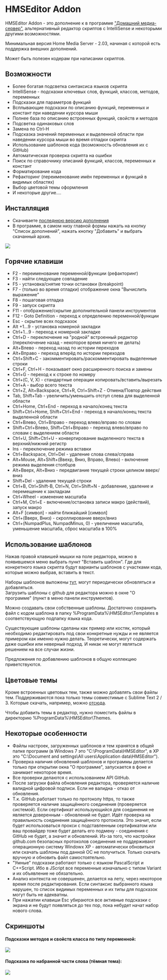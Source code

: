 # HMSEditor Addon

HMSEditor Addon - это дополнение к в программе ["Домашний медиа-сервер"](https://www.homemediaserver.ru/), альтернативный редактор скриптов с IntelliSense и некоторыми другими возможностями.

Минимальная версия Home Media Server - 2.03, начиная с которой есть поддержка внешних дополнений.

Может быть полезен кодерам при написании скриптов.  

## Возможности

* Более богатая подсветка синтаксиса языков скрипта
* IntelliSense - подсказки ключевых слов, функций, классов, методов, переменных
* Подсказки для параметров функций
* Всплывающие подсказки по описанию функций, переменных и констант при наведении курсора мыши
* Полнее база по описанию встроенных функций, свойств и методов
* Подсветка одинаковых слов
* Замена по Ctrl-H
* Подсказка значений переменных и выделенной области при наведении курсора мыши во время отладки скрипта
* Использование шаблонов кода (возможность обновления их с GitHub)
* Автоматическая проверка скрипта на ошибки
* Поиск по справочнику описаний функций, классов, переменных и констант
* Форматирование кода
* Рефакторинг (переименование имён переменных и функций в видимых областях)
* Выбор цветовой темы оформления
* И некоторые другие....

## Инсталляция
* Скачиваете [последнюю версию дополнения](https://github.com/WendyH/HMSEditor_addon/releases/latest)
* В программе, в самом низу главной формы нажать на кнопку "Список дополнений", нажать кнопку "Добавить" и выбрать скачанный архив.

![](http://s9.postimg.org/3v3a9tp0f/hmseditor_addon_smple2.png)

## Горячие клавиши
* F2 - переименование переменной/функции (рефакторинг)
* F3 - найти следующее совпадение
* F5 - установка/снятие точки остановки (breakpoint)
* F7 - (только во время отладки) отображение окна "Вычислить выражение"
* F8 - пошаговая отладка
* F9 - запуск скрипта
* F11 - отображение/скрытие дополнительной панели инструментов
* F12 - Goto Definition - переход к определению переменной/функции
* Esc - скрытие всех подсказок
* Alt +1...9 - установка номерной закладки
* Ctrl+1...9 - переход к номерной закладке
* Ctrl+D - переключение на "родной" встроенный редактор (переключение назад - некоторое время ничего не делать)
* Alt+Влево - переход назад по истории переходов
* Alt+Вправо - переход вперёд по истории переходов
* Ctrl+Shift+C - закомментировать/раскомментировать выделенные строки
* Ctrl+F, Ctrl+H - показывает окно расширенного поиска и замены
* Ctrl+G - переход к к строке по номеру
* Ctrl+(C, V, X) - стандартные операции копировать/вставить/вырезать
* Ctrl+A - выбор всего текста
* Ctrl+Z, Alt+Backspace, Ctrl+R, Ctrl+Shift+Z - Отмена/Повтор действия
* Tab, Shift+Tab - увеличить/уменьшить отступ слева для выделенной области
* Ctrl+Home, Ctrl+End - переход в начало/конец текста
* Shift+Ctrl+Home, Shift+Ctrl+End - переход в начало/конец текста выделенной области
* Ctrl+Влево, Ctrl+Вправо - переход влево/вправо по словам
* Shift+Ctrl+Влево, Shift+Ctrl+Вправо - переход влево/вправо по словам с выделением области
* Ctrl+U, Shift+Ctrl+U - конвертирование выделенного текста в верхний/нижний регистр
* Ins - переключение режима вставки
* Ctrl+Backspace, Ctrl+Del - удаление слова слева/справа
* Alt+Mouse, Alt+Shift+(Ввехр, Вниз, Вправо, Влево) - включение режима выделения столбцов
* Alt+Вверх, Alt+Вниз - передвигание текущей строки целиком вверх/вниз
* Shift+Del - удаление текущей строки
* Ctrl+B, Ctrl+Shift-B, Ctrl+N, Ctrl+Shift+N - добавление, удаление и перемещение к закладкам
* Ctrl+Wheel - изменение масштаба
* Ctrl+M, Ctrl+E - включение/остановка записи макро (действий), запуск макро
* Alt+F [символ] - найти ближайший [символ]
* Ctrl+(Вверх, Вниз) - скроллирование вверх/вниз
* Ctrl+(NumpadPlus, NumpadMinus, 0) - увеличение масштаба, уменьшение масштаба, сброс масштаба в 100%

## Использование шаблонов
Нажав правой клавишей мышки на поле редактора, можно в появившемся меню выбрать пункт "Вставить шаблон". Где для конкретного языка скрипта будут варианты шаблонов с участками кода, которые можно выбрав, вставить в текст.

Наборы шаблонов выложены [тут](https://github.com/WendyH/HMSEditor-Templates), могут периодически обновляться и добавляться.  
Загрузить шаблоны с github для редактора можно в окне "О программе" (пункт в меню панели инструментов).

Можно создавать свои собственные шаблоны. Достаточно сохранить файл с кодом шаблона в папку %ProgramData%\HMSEditor\Templates в соответствующую подпапку языка кода.

Существующие шаблоны сделаны как пример или костяк, который необходимо редактировать под свои конкретные нужды и не является примером как именно нужно делать. Теоретически, могут содержать даже ошибки или неверный подход. И никак не могут являться решением на все случаи жизни.

Предложения по добавлению шаблонов в общую коллекцию приветствуются.

## Цветовые темы
Кроме встроенных цветовых тем, также можно добавлять свои файлы тем. Поддерживаются пока только темы совместимые с Sublime Text 2 / 3. Которые скачать, например, можно [отсюда](http://colorsublime.com/).

Чтобы добавить темы в редактор, нужно поместить файлы в директорию %ProgramData%\HMSEditor\Themes.

## Некоторые особенности
* Файлы настроек, загруженных шаблонов и тем хранятся в общей папке программ (в Windows 7 это "C:\ProgramData\HMSEditor\", в XP это "C:\Document and settings\All users\Application data\HMSEditor\").
* Проверка наличия обновлений шаблонов и программы делается только при открытии окна "О программе", запускается в фоне и занимает некоторое время.
* Все проверки делаются с использованием API GitHub.
* После загрузки файла обновления  редактора, проверяется наличие валидной цифровой подписи. Если не валидна - отказ от обновления.
* Т.к. GitHub работает только по протоколу https, то также проверяется наличие защищённого соединения (проверяется системой). Если сертификат использующийся для соединения не является доверенным - обновлений не будет. Идёт проверка на правильность соединения защищённого протокола. Это значит, если будет использоваться прокси с подставленным сертификатом или ваш провайдер тоже будет делать его подмену - соединения с GitHub не будет, а значит и обновлений. 
Из-за того, что настройки github.com безопасных протоколов соединения не поддерживают операционную систему Windowx XP - автоматически обновиться или скачать шаблоны под данной ОС не получиться. Только скачать вручную и обновить файл самостоятельно.
* "Умные" подсказки работают _только_ с языком PascalScript и C++Script. Ибо в JScript все переменные изначально с типом Variant и их объявление не обязательно.
* Анализ контекста не совершенен, делается на лету, через некоторое время после редактирования. Если синтаксис выбранного языка нарушен, то список видимых переменных и их типы для подсказок могут быть не адекватны.
* При нажатии клавиши Esc убираются все активные подсказки с экрана и не будут появляться до тех пор, пока небудет начат набор нового слова.

## Скриншоты  

#### Подсказки методов и свойств класса по типу переменной:  
![](http://s9.postimg.org/utxydhwpr/hmseditor_addon_smple1.png)

#### Подсказка по набранной части слова (тёмная тема):  
![](https://hms.lostcut.net/img/hmseditor/hmseditor_addon_ex1.png)
